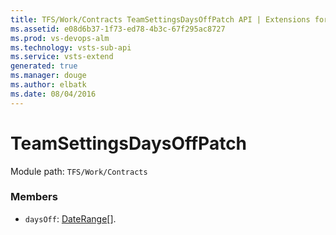 ```yaml
---
title: TFS/Work/Contracts TeamSettingsDaysOffPatch API | Extensions for Visual Studio Team Services
ms.assetid: e08d6b37-1f73-ed78-4b3c-67f295ac8727
ms.prod: vs-devops-alm
ms.technology: vsts-sub-api
ms.service: vsts-extend
generated: true
ms.manager: douge
ms.author: elbatk
ms.date: 08/04/2016
---
```


# TeamSettingsDaysOffPatch

Module path: `TFS/Work/Contracts`


### Members

* `daysOff`: [DateRange](../../../TFS/Work/Contracts/DateRange.md)[]. 

